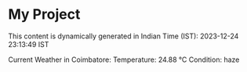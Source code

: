 # My Project

This content is dynamically generated in Indian Time (IST): 2023-12-24 23:13:49 IST


Current Weather in Coimbatore:
Temperature: 24.88 °C
Condition: haze
